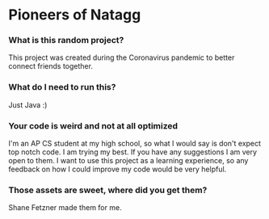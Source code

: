 # Pioneers of Natagg

### What is this random project?

This project was created during the Coronavirus pandemic to better connect friends together. 

### What do I need to run this?

Just Java :)

### Your code is weird and not at all optimized

I'm an AP CS student at my high school, so what I would say is don't expect top notch code. I am trying my best. If you have any suggestions I am very open to them. I want to use this project as a learning experience, so any feedback on how I could improve my code would be very helpful.

### Those assets are sweet, where did you get them?

Shane Fetzner made them for me.
